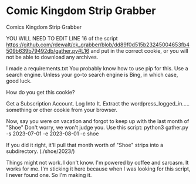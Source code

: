 # Comic Kingdom Strip Grabber
Comics Kingdom Strip Grabber

YOU WILL NEED TO EDIT LINE 16 of the script 
https://github.com/rdewalt/ck_grabber/blob/dd89f0d515b23245004653fb4509b639b79492db/gather.py#L16 
and put in the correct cookie, or you will not be able to download any archives.  

I made a requirements.txt   You probably know how to use pip for this.  Use a search engine. Unless your go-to search engine is Bing, in which case, good luck.

How do you get this cookie?

Get a Subscription Account.  Log Into It. Extract the wordpress_logged_in..... something or other cookie from your browser.

Now, say you were on vacation and forgot to keep up with the last month of "Shoe"  Don't worry, we won't judge you.  Use this script:
python3 gather.py -s 2023-07-01 -e 2023-08-01 -c shoe

If you did it right, it'll pull that month worth of "Shoe" strips into a subdirectory. (./shoe/2023/) 

Things might not work.  I don't know. I'm powered by coffee and sarcasm.  It works for me.  I'm sticking it here because when I was looking for this script, I never found one.  So I'm making it.
